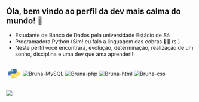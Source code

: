 ##  Óla, bem vindo ao perfil da dev mais calma do mundo! 👋

- Estudante de Banco de Dados pela universidade Estácio de Sá
- Programadora Python (Sim! eu falo a linguagem das cobras 🐍🐍 rs )
- Neste perfil você encontrará, evolução, determinação, realização de um sonho, disciplina e uma dev que ama aprender!!!

## 

<div>
  <img align="center" alt="Bruna-Python" height="30" width="40" src="https://raw.githubusercontent.com/devicons/devicon/master/icons/python/python-original.svg">               
  <img align="center" alt="Bruna-MySQL" height="30" width="40"  src="https://cdn.jsdelivr.net/gh/devicons/devicon@latest/icons/mysql/mysql-original-wordmark.svg">
  <img align="center" alt="Bruna-php" height="30" width="40" src="https://cdn.jsdelivr.net/gh/devicons/devicon@latest/icons/php/php-original.svg"> 
  <img align="center" alt="Bruna-html" height="30" width="40" src="https://cdn.jsdelivr.net/gh/devicons/devicon@latest/icons/html5/html5-original.svg" >
  <img align="center" alt="Bruna-css" height="30" width="40" src="https://cdn.jsdelivr.net/gh/devicons/devicon@latest/icons/css3/css3-original.svg" >        
</div>

          
   ##       

<div>
  <a href="https://www.linkedin.com/in/bruna-vieira-20945b105/" target="_blank"><img src="https://img.shields.io/badge/-LinkedIn-%230077B5?style=for-the-badge&logo=linkedin&logoColor=white" target="_blank"></a>
</div>
